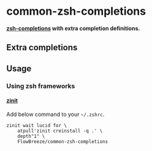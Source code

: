 common-zsh-completions
=============

**[zsh-completions](https://github.com/zsh-users/zsh-completions) with extra completion definitions.**

## Extra completions

## Usage

### Using zsh frameworks

#### [zinit](https://github.com/zdharma-continuum/zinit)

Add below command to your `~/.zshrc`.
```
zinit wait lucid for \
    atpull'zinit creinstall -q .' \
    depth"1" \
    FlowBreeze/common-zsh-completions
```